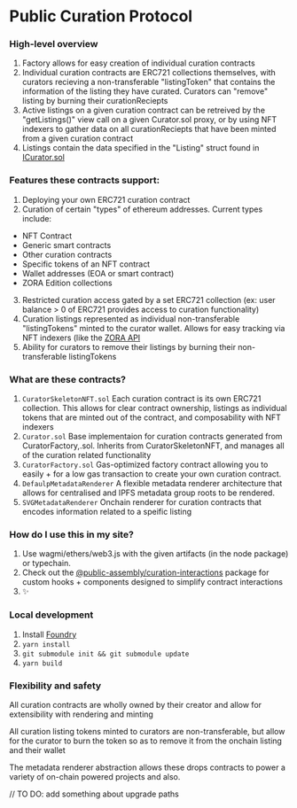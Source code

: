 # Public Curation Protocol

### High-level overview
1. Factory allows for easy creation of individual curation contracts
2. Individual curation contracts are ERC721 collections themselves, with curators recieving a non-transferable "listingToken" that contains the information of the listing they have curated. Curators can "remove" listing by burning their curationReciepts
3. Active listings on a given curation contract can be retreived by the "getListings()" view call on a given Curator.sol proxy, or by using NFT indexers to gather data on all curationReciepts that have been minted from a given curation contract
4. Listings contain the data specified in the "Listing" struct found in [ICurator.sol](https://github.com/public-assembly/curation-protocol/blob/main/src/interfaces/ICurator.sol)

### Features these contracts support:

1. Deploying your own ERC721 curation contract
2. Curation of certain "types" of ethereum addresses. Current types include:
- NFT Contract
- Generic smart contracts
- Other curation contracts
- Specific tokens of an NFT contract
- Wallet addresses (EOA or smart contract)
- ZORA Edition collections
3. Restricted curation access gated by a set ERC721 collection (ex: user balance > 0 of ERC721 provides access to curation functionality)
4. Curation listings represented as individual non-transferable "listingTokens" minted to the curator wallet. Allows for easy tracking via NFT indexers (like the [ZORA API](https://api.zora.co/)
5. Ability for curators to remove their listings by burning their non-transferable listingTokens


### What are these contracts?
1. `CuratorSkeletonNFT.sol`
   Each curation contract is its own ERC721 collection. This allows for clear contract ownership, listings as individual tokens that are minted out of the contract, and composability with NFT indexers
2. `Curator.sol`
   Base implementaion for curation contracts generated from CuratorFactory,.sol. Inherits from CuratorSkeletonNFT, and manages all of the curation related functionality  
3. `CuratorFactory.sol`
   Gas-optimized factory contract allowing you to easily + for a low gas transaction to create your own curation contract.   
4. `DefaulpMetadataRenderer`
   A flexible metadata renderer architecture that allows for centralised and IPFS metadata group roots to be rendered.
5. `SVGMetadataRenderer`
   Onchain renderer for curation contracts that encodes information related to a speific listing

### How do I use this in my site?

1. Use wagmi/ethers/web3.js with the given artifacts (in the node package) or typechain.
2. Check out the [@public-assembly/curation-interactions](https://www.npmjs.com/package/@public-assembly/curation-interactions) package for custom hooks + components designed to simplify contract interactions
5. ✨

### Local development

1. Install [Foundry](https://github.com/foundry-rs/foundry)
1. `yarn install`
1. `git submodule init && git submodule update`
1. `yarn build`

### Flexibility and safety

All curation contracts are wholly owned by their creator and allow for extensibility with rendering and minting

All curation listing tokens minted to curators are non-transferable, but allow for the curator to burn the token so as to remove it from the onchain listing and their wallet

The metadata renderer abstraction allows these drops contracts to power a variety of on-chain powered projects and also.

// TO DO: add something about upgrade paths
